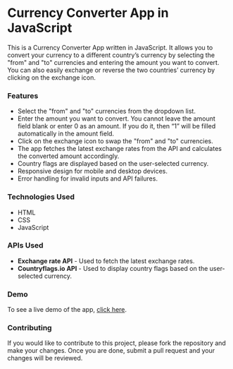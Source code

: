<h1>Currency Converter App in JavaScript</h1>
This is a Currency Converter App written in JavaScript. It allows you to convert your currency to a different country’s currency by selecting the "from" and "to" currencies and entering the amount you want to convert. You can also easily exchange or reverse the two countries’ currency by clicking on the exchange icon.

<h3>Features</h3>
<ul>
<li>Select the "from" and "to" currencies from the dropdown list.</li>
<li>Enter the amount you want to convert. You cannot leave the amount field blank or enter 0 as an amount. If you do it, then “1” will be filled automatically in the amount field.</li>
<li>Click on the exchange icon to swap the "from" and "to" currencies.</li>
<li>The app fetches the latest exchange rates from the API and calculates the converted amount accordingly.</li>
<li>Country flags are displayed based on the user-selected currency.</li>
<li>Responsive design for mobile and desktop devices.</li>
<li>Error handling for invalid inputs and API failures.</li>
</ul>

<h3>Technologies Used</h3>
<ul>
<li>HTML</li>
<li>CSS</li>
<li>JavaScript</li>
</ul>

<h3>APIs Used</h3>
<ul>
<li> <strong>Exchange rate API</strong> - Used to fetch the latest exchange rates.</li>
<li> <strong>Countryflags.io API</strong> - Used to display country flags based on the user-selected currency.</li>
</ul>

<h3>Demo</h3>
To see a live demo of the app, <a href="https://currency-converter-js-praneeth.netlify.app/">click here</a>.

<h3>Contributing</h3>
If you would like to contribute to this project, please fork the repository and make your changes. Once you are done, submit a pull request and your changes will be reviewed.
